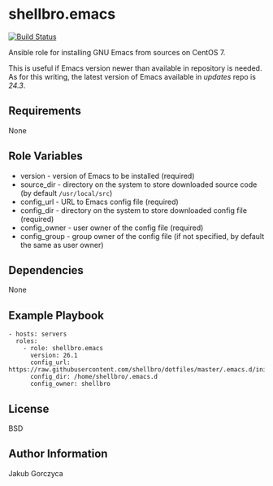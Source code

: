 shellbro.emacs
==============

[![Build Status](https://travis-ci.org/shellbro/ansible-role-emacs.svg?branch=master)](https://travis-ci.org/shellbro/ansible-role-emacs)

Ansible role for installing GNU Emacs from sources on CentOS 7.

This is useful if Emacs version newer than available in repository is needed. As
for this writing, the latest version of Emacs available in *updates* repo is
*24.3*.

Requirements
------------

None

Role Variables
--------------

* version - version of Emacs to be installed (required)
* source_dir - directory on the system to store downloaded source code (by
default `/usr/local/src`)
* config_url - URL to Emacs config file (required)
* config_dir - directory on the system to store downloaded config file
(required)
* config_owner - user owner of the config file (required)
* config_group - group owner of the config file (if not specified, by default
the same as user owner)

Dependencies
------------

None

Example Playbook
----------------

    - hosts: servers
      roles:
        - role: shellbro.emacs
          version: 26.1
          config_url: https://raw.githubusercontent.com/shellbro/dotfiles/master/.emacs.d/init.el
          config_dir: /home/shellbro/.emacs.d
          config_owner: shellbro

License
-------

BSD

Author Information
------------------

Jakub Gorczyca
